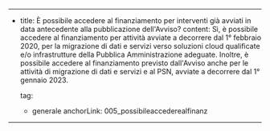 ---
  - title: È possibile accedere al finanziamento per interventi già avviati in data antecedente alla pubblicazione dell'Avviso?
    content: Sì, è possibile accedere al finanziamento per attività avviate a decorrere dal 1° febbraio 2020, per la migrazione di dati e servizi verso soluzioni cloud qualificate e/o infrastrutture della Pubblica Amministrazione adeguate. Inoltre, è possibile accedere al finanziamento previsto dall'Avviso anche per le attività di migrazione di dati e servizi e al PSN, avviate a decorrere dal 1° gennaio 2023.

    tag:
      - generale
    anchorLink: 005_possibileaccederealfinanz
---